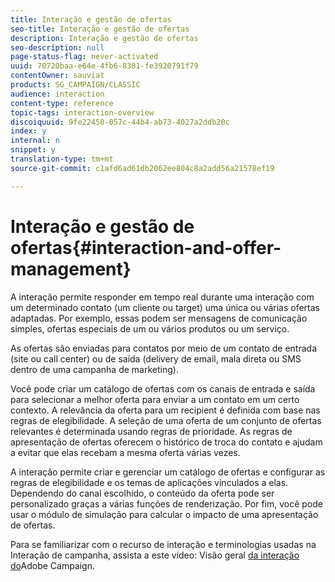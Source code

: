 ```yaml
---
title: Interação e gestão de ofertas
seo-title: Interação e gestão de ofertas
description: Interação e gestão de ofertas
seo-description: null
page-status-flag: never-activated
uuid: 70720baa-e64e-4fb6-8301-fe3920791f79
contentOwner: sauviat
products: SG_CAMPAIGN/CLASSIC
audience: interaction
content-type: reference
topic-tags: interaction-overview
discoiquuid: 9fe22450-057c-44b4-ab73-4027a2ddb20c
index: y
internal: n
snippet: y
translation-type: tm+mt
source-git-commit: c1afd6ad61db2062ee804c8a2add56a21578ef19

---
```



# Interação e gestão de ofertas{#interaction-and-offer-management}

A interação permite responder em tempo real durante uma interação com um determinado contato (um cliente ou target) uma única ou várias ofertas adaptadas. Por exemplo, essas podem ser mensagens de comunicação simples, ofertas especiais de um ou vários produtos ou um serviço.

As ofertas são enviadas para contatos por meio de um contato de entrada (site ou call center) ou de saída (delivery de email, mala direta ou SMS dentro de uma campanha de marketing).

Você pode criar um catálogo de ofertas com os canais de entrada e saída 
			para selecionar a melhor oferta para enviar a um contato em um certo contexto. A relevância da oferta
			para um recipient é definida com base nas regras de elegibilidade. A seleção de uma 
			oferta de um conjunto de ofertas relevantes é determinada usando regras de prioridade. As regras de apresentação de ofertas 
			oferecem o histórico de troca do contato e ajudam a evitar 
			que elas recebam a mesma oferta várias vezes.

A interação permite criar e gerenciar um catálogo de ofertas e configurar as 
			regras de elegibilidade e os temas de aplicações vinculados a elas. Dependendo do canal 
			escolhido, o conteúdo da oferta pode ser personalizado graças a várias funções de renderização. Por fim, você pode usar o módulo de simulação para calcular o impacto de uma 
			apresentação de ofertas.

Para se familiarizar com o recurso de interação e terminologias usadas na Interação de campanha, assista a este vídeo: Visão geral [da interação do](https://helpx.adobe.com/campaign/classic/how-to/acs-overview.html?playlist=/ccx/v1/collection/product/campaign/classic/segment/digital-marketers/explevel/intermediate/applaunch/get-started/collection.ccx.js&ref=helpx.adobe.com)Adobe Campaign.
